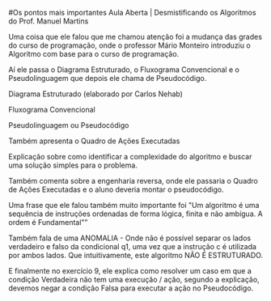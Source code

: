 #Os pontos mais importantes Aula Aberta | Desmistificando os Algoritmos do Prof. Manuel Martins

Uma coisa que ele falou que me chamou atenção foi a mudança das grades do curso de programação, onde o professor Mário Monteiro introduziu o Algoritmo com base para o curso de  programação.

Aí ele passa o Diagrama Estruturado, o Fluxograma Convencional e o Pseudolinguagem que depois ele chama de Pseudocódigo.

Diagrama Estruturado (elaborado por Carlos Nehab)

Fluxograma Convencional

Pseudolinguagem ou Pseudocódigo


Também apresenta o Quadro de Ações Executadas

Explicação sobre como identificar a complexidade do algoritmo e buscar uma solução simples para o problema.

Também comenta sobre a engenharia reversa, onde ele passaria o Quadro de Ações Executadas e o aluno deveria montar o pseudocódigo.

Uma frase que ele falou também muito importante foi "Um algoritmo é uma sequência de instruções ordenadas de forma lógica, finita e não ambígua. A ordem é Fundamental"”

Também fala de uma ANOMALIA - Onde não é possível separar os lados verdadeiro e falso da condicional q1, uma vez que a instrução c é utilizada por ambos lados. Que intuitivamente, este algoritmo NÃO É ESTRUTURADO.

E finalmente no exercício 9, ele explica como resolver um caso em que a condição Verdadeira não tem uma execução / ação, segundo a explicação, devemos negar a condição Falsa para executar a ação no Pseudocódigo.
